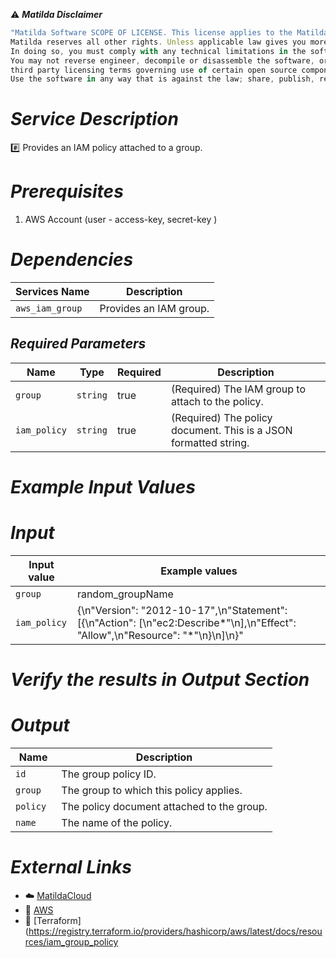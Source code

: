 :warning: ***Matilda Disclaimer***
```javascript
"Matilda Software SCOPE OF LICENSE. This license applies to the Matilda cloud product. The software is licensed, not sold. This agreement only gives you some rights to use the software. 
Matilda reserves all other rights. Unless applicable law gives you more rights despite this limitation, you may use the software only as expressly permitted in this agreement. 
In doing so, you must comply with any technical limitations in the software that only allow you to use it in certain ways. 
You may not reverse engineer, decompile or disassemble the software, or otherwise attempt to derive the source code for the software except and solely to the extent required by 
third party licensing terms governing use of certain open source components that may be included in the software; remove, minimize, block or modify any notices of Matilda or its suppliers in the software. 
Use the software in any way that is against the law; share, publish, rent or lease the software, or provide the software as a offering for others to use."
```

# *Service Description*
:hash: Provides an IAM policy attached to a group.

# *Prerequisites*
1. AWS Account (user - access-key, secret-key )

# *Dependencies*
| **Services Name**        | **Description**                                                      |
|--------------------------|----------------------------------------------------------------------|
| `aws_iam_group`           | Provides an IAM group.                                                |

## *Required Parameters*
| Name | Type | Required | Description |
| --- | --- | --- | --- |
| `group` | `string` | true | (Required) The IAM group to attach to the policy. |
| `iam_policy` | `string` | true |  (Required) The policy document. This is a JSON formatted string.  |

# *Example Input Values*
# *Input*

| Input value                       | Example values                                                                           |
|-----------------------------------|------------------------------------------------------------------------------------------|
| `group`                          | random_groupName                                        | 
| `iam_policy`                          | {\n\"Version\": \"2012-10-17\",\n\"Statement\": [{\n\"Action\": [\n\"ec2:Describe*\"\n],\n\"Effect\": \"Allow\",\n\"Resource\": \"*\"\n}\n]\n}"                                        | 



# *Verify the results in Output Section*
# *Output*
| Name | Description |
| ------------- | ------------- |
|  `id` | The group policy ID. |
|  `group` | The group to which this policy applies.|
|  `policy ` |  The policy document attached to the group. |
|  `name  ` | The name of the policy. |




# *External Links*
* :cloud: [MatildaCloud](https://www.matildacloud.com/docs/ "Matildacloud")
* :link: [AWS](https://aws.amazon.com/console/)
* :link: [Terraform](https://registry.terraform.io/providers/hashicorp/aws/latest/docs/resources/iam_group_policy